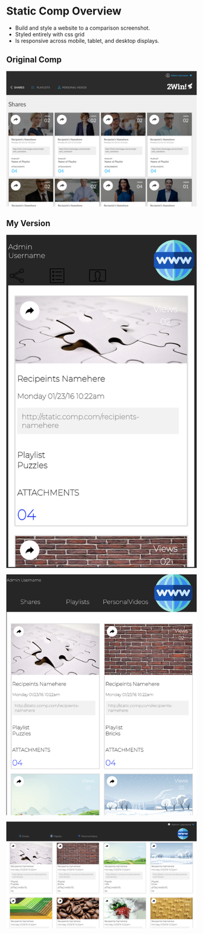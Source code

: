 # Static Comp Overview
* Build and style a website to a comparison screenshot.
* Styled entirely with css grid
* Is responsive across mobile, tablet, and desktop displays.

## Original Comp
![original desktop](assets/original.png)
## My Version
![Mobile](assets/mobile.png)

![Tablet](assets/tablet.png)

![Desktop](assets/desktop-comp.png)